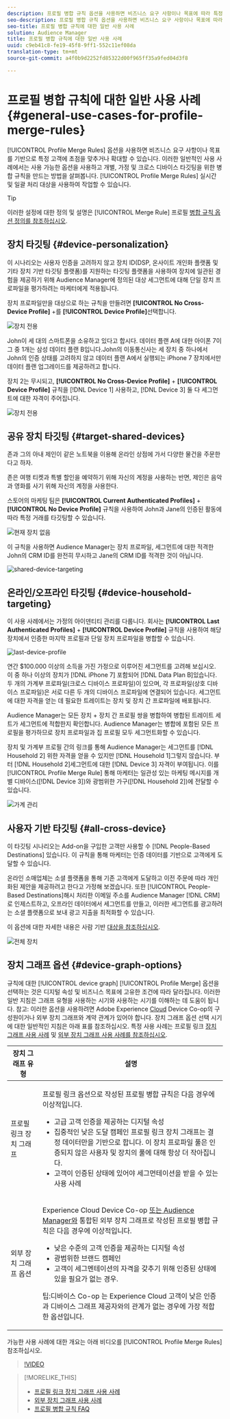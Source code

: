 ```yaml
---
description: 프로필 병합 규칙 옵션을 사용하면 비즈니스 요구 사항이나 목표에 따라 특정 대상에 대한 고객 초점을 확장하거나 강화할 수 있습니다. 이러한 일반적인 사용 사례에서는 사용 가능한 옵션을 사용하고 개별, 가정 및 크로스 디바이스 타깃팅을 위한 병합 규칙을 만드는 방법을 살펴봅니다.
seo-description: 프로필 병합 규칙 옵션을 사용하면 비즈니스 요구 사항이나 목표에 따라 특정 대상에 대한 고객 초점을 확장하거나 강화할 수 있습니다. 이러한 일반적인 사용 사례에서는 사용 가능한 옵션을 사용하고 개별, 가정 및 크로스 디바이스 타깃팅을 위한 병합 규칙을 만드는 방법을 살펴봅니다.
seo-title: 프로필 병합 규칙에 대한 일반 사용 사례
solution: Audience Manager
title: 프로필 병합 규칙에 대한 일반 사용 사례
uuid: c9eb41c8-fe19-45f8-9ff1-552c11ef08da
translation-type: tm+mt
source-git-commit: a4f0b9d2252fd85322d00f965ff35a9fed04d3f8

---
```



# 프로필 병합 규칙에 대한 일반 사용 사례 {#general-use-cases-for-profile-merge-rules}

[!UICONTROL Profile Merge Rules] 옵션을 사용하면 비즈니스 요구 사항이나 목표를 기반으로 특정 고객에 초점을 맞추거나 확대할 수 있습니다. 이러한 일반적인 사용 사례에서는 사용 가능한 옵션을 사용하고 개별, 가정 및 크로스 디바이스 타깃팅을 위한 병합 규칙을 만드는 방법을 살펴봅니다. [!UICONTROL Profile Merge Rules] 실시간 및 일괄 처리 대상을 사용하여 작업할 수 있습니다.

>[!TIP]
>
>이러한 설정에 대한 정의 및 설명은 [!UICONTROL Merge Rule] 프로필 [병합 규칙 옵션 정의를 참조하십시오](merge-rule-definitions.md).

## 장치 타깃팅 {#device-personalization}

이 시나리오는 사용자 인증을 고려하지 않고 장치 ID(DSP, 온사이트 개인화 플랫폼 및 기타 장치 기반 타깃팅 플랫폼)를 지원하는 타깃팅 플랫폼을 사용하여 장치에 일관된 경험을 제공하기 위해 Audience Manager에 정의된 대상 세그먼트에 대해 단일 장치 프로파일을 평가하려는 마케터에게 적용됩니다.

장치 프로파일만을 대상으로 하는 규칙을 만들려면 **[!UICONTROL No Cross-Device Profile]** +를 **[!UICONTROL Device Profile]**&#x200B;선택합니다.

![장치 전용](assets/device-only.png)

John이 세 대의 스마트폰을 소유하고 있다고 합시다. 데이터 플랜 A에 대한 아이폰 7이 그 중 1개는 삼성 데이터 플랜 B입니다.John의 이동통신사는 세 장치 중 하나에서 John의 인증 상태를 고려하지 않고 데이터 플랜 A에서 실행되는 iPhone 7 장치에서만 데이터 플랜 업그레이드를 제공하려고 합니다.

장치 2는 무시되고, **[!UICONTROL No Cross-Device Profile]** + **[!UICONTROL Device Profile]** 규칙을 [!DNL Device 1] 사용하고, [!DNL Device 3] 둘 다 세그먼트에 대한 자격이 주어집니다.

![장치 전용](assets/device-management.png)

## 공유 장치 타깃팅 {#target-shared-devices}

존과 그의 아내 제인이 같은 노트북을 이용해 온라인 상점에 가서 다양한 물건을 주문한다고 하자.

존은 여행 티켓과 특별 할인을 예약하기 위해 자신의 계정을 사용하는 반면, 제인은 음악과 영화를 사기 위해 자신의 계정을 사용한다.

스토어의 마케팅 팀은 **[!UICONTROL Current Authenticated Profiles]** + **[!UICONTROL No Device Profile]** 규칙을 사용하여 John과 Jane의 인증된 활동에 따라 특정 거래를 타깃팅할 수 있습니다.

![현재 장치 없음](assets/current-no-device.png)

이 규칙을 사용하면 Audience Manager는 장치 프로파일, 세그먼트에 대한 적격한 John의 CRM ID를 완전히 무시하고 Jane의 CRM ID를 적격한 것이 아닙니다.

![shared-device-targeting](assets/shared-device-targeting.png)

## 온라인/오프라인 타깃팅 {#device-household-targeting}

이 사용 사례에서는 가정의 아이덴티티 관리를 다룹니다. 회사는 **[!UICONTROL Last Authenticated Profiles]** + **[!UICONTROL Device Profile]** 규칙을 사용하여 해당 장치에서 인증한 마지막 프로필과 단일 장치 프로파일을 병합할 수 있습니다.

![last-device-profile](assets/last-device-profile.png)

연간 $100.000 이상의 소득을 가진 가정으로 이루어진 세그먼트를 고려해 보십시오. 이 중 하나 이상의 장치가 [!DNL iPhone 7] 포함되어 [!DNL Data Plan B]있습니다. 두 개의 가계부 프로파일(크로스 디바이스 프로파일)이 있으며, 각 프로파일(상호 디바이스 프로파일)은 서로 다른 두 개의 디바이스 프로파일에 연결되어 있습니다. 세그먼트에 대한 자격을 얻는 데 필요한 트레이트는 장치 및 장치 간 프로파일에 배포됩니다.

Audience Manager는 모든 장치 + 장치 간 프로필 쌍을 병합하여 병합된 트레이트 세트가 세그먼트에 적합한지 확인합니다. Audience Manager는 병합에 포함된 모든 프로필을 평가하므로 장치 프로파일과 집 프로필 모두 세그먼트화할 수 있습니다.

장치 및 가계부 프로필 간의 링크를 통해 Audience Manager는 세그먼트를 [!DNL Household 2] 위한 자격을 얻을 수 있지만 [!DNL Household 1]그렇지 않습니다. 부터 [!DNL Household 2]세그먼트에 대한 [!DNL Device 3] 자격이 부여됩니다. 이를 [!UICONTROL Profile Merge Rule] 통해 마케터는 일관성 있는 마케팅 메시지를 개별 디바이스([!DNL Device 3])와 광범위한 가구([!DNL Household 2])에 전달할 수 있습니다.

![가계 관리](assets/household-management.png)

## 사용자 기반 타깃팅 {#all-cross-device}

이 타깃팅 시나리오는 Add-on을 구입한 고객만 사용할 수 [!DNL People-Based Destinations] 있습니다. 이 규칙을 통해 마케터는 인증 데이터를 기반으로 고객에게 도달할 수 있습니다.

온라인 소매업체는 소셜 플랫폼을 통해 기존 고객에게 도달하고 이전 주문에 따라 개인화된 제안을 제공하려고 한다고 가정해 보겠습니다. 또한 [!UICONTROL People-Based Destinations]해시 처리한 이메일 주소를 Audience Manager [!DNL CRM] 로 인제스트하고, 오프라인 데이터에서 세그먼트를 만들고, 이러한 세그먼트를 광고하려는 소셜 플랫폼으로 보내 광고 지출을 최적화할 수 있습니다.

이 옵션에 대한 자세한 내용은 사람 기반 [대상을 참조하십시오](../destinations/people-based-destinations-overview.md).

![전체 장치](assets/all-cross-device.png)

## 장치 그래프 옵션 {#device-graph-options}

규칙에 대한 [!UICONTROL device graph] [!UICONTROL Profile Merge] 옵션을 선택하는 것은 디지털 속성 및 비즈니스 목표에 고유한 조건에 따라 달라집니다. 이러한 일반 지침은 그래프 유형을 사용하는 시기와 사용하는 시기를 이해하는 데 도움이 됩니다. 참고: 이러한 옵션을 사용하려면 Adobe Experience [Cloud](https://docs.adobe.com/content/help/en/device-co-op/using/home.html) Device Co-op의 구성원이거나 외부 장치 그래프와 계약 관계가 있어야 합니다. 장치 그래프 옵션 선택 시기에 대한 일반적인 지침은 아래 표를 참조하십시오. 특정 사용 사례는 프로필 링크 [장치 그래프 사용 사례](profile-link-use-case.md) 및 [외부 장치 그래프 사용 사례를 참조하십시오](external-graph-use-cases.md).

<table id="table_66D9152D4FF040A186003272D456625D"> 
 <thead> 
  <tr> 
   <th colname="col1" class="entry"> 장치 그래프 유형 </th> 
   <th colname="col2" class="entry"> 설명 </th> 
  </tr>
 </thead>
 <tbody> 
  <tr> 
   <td colname="col1"> <p><span class="wintitle"> 프로필 링크 장치 그래프</span> </p> </td> 
   <td colname="col2"> <p><span class="wintitle"> 프로필 링크</span> 옵션으로 작성된 프로필 <span class="wintitle"> 병합</span> 규칙은 다음 경우에 이상적입니다. </p> <p> 
     <ul id="ul_FF44FA894BB2448887C8EDA9C8407EF9"> 
      <li id="li_E22505210C664FE6A9AA7C61244B36DA">고급 고객 인증을 제공하는 디지털 속성 </li> 
      <li id="li_BE7112EE611E4DEB95B5C0A2852BFA97">집중적인 낮은 도달 캠페인 프로필 <span class="wintitle"> 링크</span> 장치 그래프는 결정 데이터만을 기반으로 합니다. 이 장치 프로파일 풀은 인증되지 않은 사용자 및 장치의 풀에 대해 항상 더 작아집니다. </li> 
      <li id="li_5FD9E936A72A4EFE80E694FA2E08E385">고객이 인증된 상태에 있어야 세그먼테이션을 받을 수 있는 사용 사례 </li> 
     </ul> </p> </td> 
  </tr> 
  <tr> 
   <td colname="col1"> <p>외부 장치 그래프 옵션 </p> </td> 
   <td colname="col2"> <p><span class="wintitle"> Experience</span> Cloud Device Co-op <a href="https://marketing.adobe.com/resources/help/en_US/mcdc/" format="https" scope="external"> 또는 Audience Manager와</a> 통합된 외부 장치 그래프로 작성된 프로필 병합 <span class="keyword"> 규칙은 다음 경우에</span> 이상적입니다. </p> <p> 
     <ul id="ul_D76D773988604A619FA4A3BF37F910F0"> 
      <li id="li_969A0755A9E34CBEB2F7331C137B9A26">낮은 수준의 고객 인증을 제공하는 디지털 속성 </li> 
      <li id="li_AC78C8B4AD5340FFAC44FE851096C6A6">광범위한 브랜드 캠페인 </li> 
      <li id="li_14AEC54CE34440889A3A36324EC6F497">고객이 세그멘테이션의 자격을 갖추기 위해 인증된 상태에 있을 필요가 없는 경우. </li> 
     </ul> </p> <p> <p>팁:디바이스 <span class="keyword"> Co-op</span> 는 Experience Cloud <span class="keyword"></span> 고객이 낮은 인증과 디바이스 그래프 제공자와의 관계가 없는 경우에 가장 적합한 옵션입니다. </p> </p> </td> 
  </tr> 
 </tbody> 
</table>

가능한 사용 사례에 대한 개요는 아래 비디오를 [!UICONTROL Profile Merge Rules]참조하십시오.

>[!VIDEO](https://video.tv.adobe.com/v/28975/?captions=kor)

>[!MORELIKE_THIS]
>
>* [프로필 링크 장치 그래프 사용 사례](profile-link-use-case.md)
>* [외부 장치 그래프 사용 사례](external-graph-use-cases.md)
>* [프로필 병합 규칙 FAQ](../../faq/faq-profile-merge.md)

